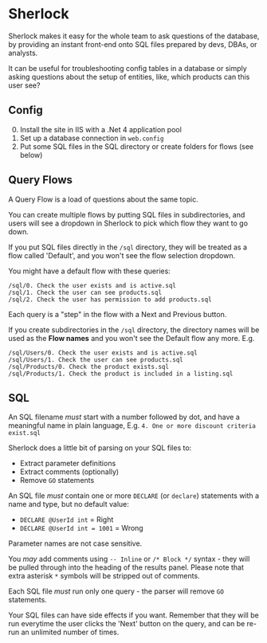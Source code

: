 # Sherlock

Sherlock makes it easy for the whole team to ask questions of the database, by providing an instant front-end onto SQL files prepared by devs, DBAs, or analysts.

It can be useful for troubleshooting config tables in a database or simply asking questions about the setup of entities, like, which products can this user see?

## Config

 0. Install the site in IIS with a .Net 4 application pool
 1. Set up a database connection in `web.config`
 2. Put some SQL files in the SQL directory or create folders for flows (see below)
 
## Query Flows

A Query Flow is a load of questions about the same topic. 

You can create multiple flows by putting SQL files in subdirectories, and users will see a dropdown in Sherlock to pick which flow they want to go down.

If you put SQL files directly in the `/sql` directory, they will be treated as a flow called 'Default', and you won't see the flow selection dropdown.

You might have a default flow with these queries:

```
/sql/0. Check the user exists and is active.sql
/sql/1. Check the user can see products.sql
/sql/2. Check the user has permission to add products.sql
```

Each query is a "step" in the flow with a Next and Previous button.

If you create subdirectories in the `/sql` directory, the directory names will be used as the **Flow names** and you won't see the Default flow any more. E.g.

```
/sql/Users/0. Check the user exists and is active.sql
/sql/Users/1. Check the user can see products.sql
/sql/Products/0. Check the product exists.sql
/sql/Products/1. Check the product is included in a listing.sql
```

## SQL

An SQL filename *must* start with a number followed by dot, and have a meaningful name in plain language, E.g. `4. One or more discount criteria exist.sql`

Sherlock does a little bit of parsing on your SQL files to:

 * Extract parameter definitions
 * Extract comments (optionally)
 * Remove `GO` statements

An SQL file *must* contain one or more `DECLARE` (or `declare`) statements with a name and type, but no default value:

 * `DECLARE @UserId int` = Right
 * `DECLARE @UserId int = 1001` = Wrong

Parameter names are not case sensitive.

You *may* add comments using `-- Inline` or `/* Block */` syntax - they will be pulled through into the heading of the results panel. Please note that extra asterisk `*` symbols will be stripped out of comments.

Each SQL file *must* run only one query - the parser will remove `GO` statements.

Your SQL files can have side effects if you want. Remember that they will be run everytime the user clicks the 'Next' button on the query, and can be re-run an unlimited number of times.
